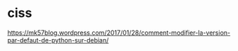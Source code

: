 # ciss
https://mk57blog.wordpress.com/2017/01/28/comment-modifier-la-version-par-defaut-de-python-sur-debian/
